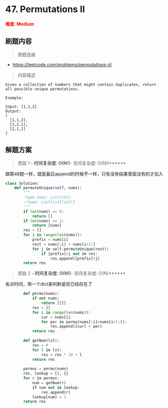 # 47. Permutations II

**<font color=red>难度: Medium</font>**

## 刷题内容

> 原题连接

* https://leetcode.com/problems/permutations-ii/

> 内容描述

```
Given a collection of numbers that might contain duplicates, return all possible unique permutations.

Example:

Input: [1,1,2]
Output:
[
  [1,1,2],
  [1,2,1],
  [2,1,1]
]
```

## 解题方案

> 思路 1
******- 时间复杂度: O(N!)******- 空间复杂度: O(N!)****** 

跟第46题一样，就是最后append的时候不一样，只有没有结果里面没有的才加入


```python
class Solution:
    def permuteUnique(self, nums):
        """
        :type nums: List[int]
        :rtype: List[List[int]]
        """
        if len(nums) == 0:
            return []
        if len(nums) == 1:
            return [nums]
        res = []
        for i in range(len(nums)):
            prefix = nums[i]
            rest = nums[:i] + nums[i+1:]
            for j in self.permuteUnique(rest):
                if [prefix]+j not in res:
                    res.append([prefix]+j)
        return res
```

> 思路 2
******- 时间复杂度: O(N!)******- 空间复杂度: O(N)****** 

省点时间，用一个dict来判断是否已经存在了

```python
        def permu(nums):
            if not nums:
                return [[]]
            res = []
            for i in range(len(nums)):
                cur = nums[i]
                for per in permu(nums[:i]+nums[i+1:]):
                    res.append([cur] + per)
            return res
        
        def getNum(lst):
            res = 0
            for l in lst:
                res = res * 10 + l
            return res
        
        permus = permu(nums)
        res, lookup = [], {}
        for r in permus:
            num = getNum(r)
            if num not in lookup:
                res.append(r)
            lookup[num] = 1
        return res
```


